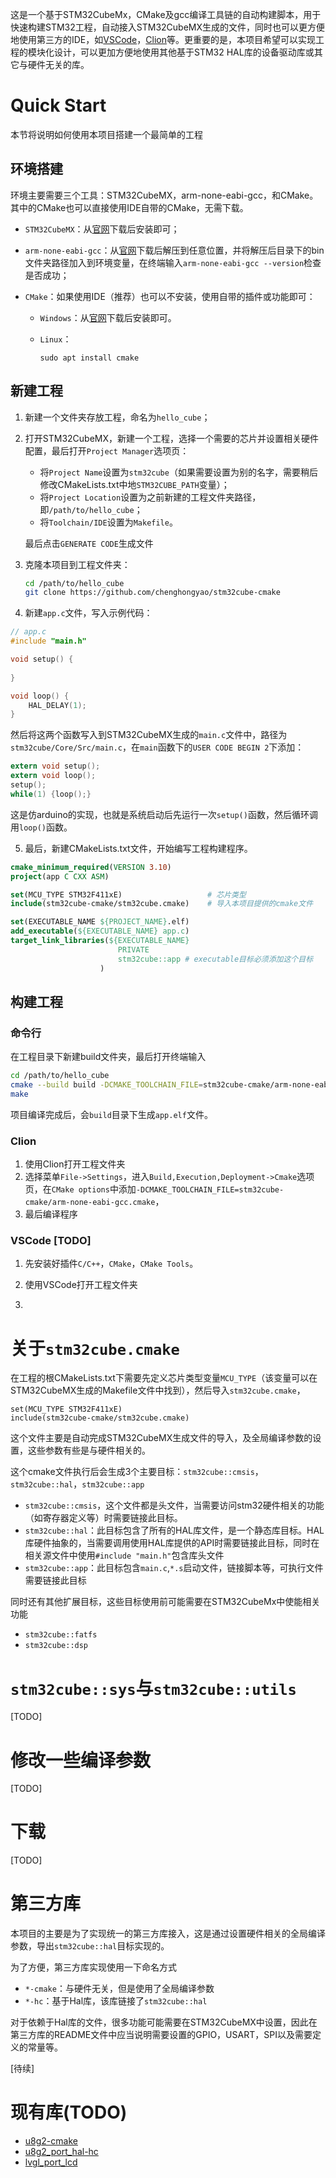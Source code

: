 这是一个基于STM32CubeMx，CMake及gcc编译工具链的自动构建脚本，用于快速构建STM32工程，自动接入STM32CubeMX生成的文件，同时也可以更方便地使用第三方的IDE，如[VSCode]()，[Clion]()等。更重要的是，本项目希望可以实现工程的模块化设计，可以更加方便地使用其他基于STM32 HAL库的设备驱动库或其它与硬件无关的库。

# Quick Start

本节将说明如何使用本项目搭建一个最简单的工程

## 环境搭建

环境主要需要三个工具：STM32CubeMX，arm-none-eabi-gcc，和CMake。其中的CMake也可以直接使用IDE自带的CMake，无需下载。

- `STM32CubeMX`：从[官网](https://www.st.com/zh/development-tools/stm32cubemx.html)下载后安装即可；

- `arm-none-eabi-gcc`：从[官网](https://developer.arm.com/tools-and-software/open-source-software/developer-tools/gnu-toolchain/gnu-rm/downloads)下载后解压到任意位置，并将解压后目录下的bin文件夹路径加入到环境变量，在终端输入`arm-none-eabi-gcc --version`检查是否成功；

- `CMake`：如果使用IDE（推荐）也可以不安装，使用自带的插件或功能即可：

  - `Windows`：从[官网](https://cmake.org/download/)下载后安装即可。

  - `Linux`：

    ```
    sudo apt install cmake
    ```

## 新建工程

1. 新建一个文件夹存放工程，命名为`hello_cube`；

2. 打开STM32CubeMX，新建一个工程，选择一个需要的芯片并设置相关硬件配置，最后打开`Project Manager`选项页：

   - 将`Project Name`设置为`stm32cube`（如果需要设置为别的名字，需要稍后修改CMakeLists.txt中地`STM32CUBE_PATH`变量）；
   - 将`Project Location`设置为之前新建的工程文件夹路径，即`/path/to/hello_cube`；
   - 将`Toolchain/IDE`设置为`Makefile`。

   最后点击`GENERATE CODE`生成文件

3. 克隆本项目到工程文件夹：

   ```bash
   cd /path/to/hello_cube
   git clone https://github.com/chenghongyao/stm32cube-cmake 
   ```

4. 新建`app.c`文件，写入示例代码：

```c
// app.c
#include "main.h"

void setup() {
    
}

void loop() {
    HAL_DELAY(1);
}
```

然后将这两个函数写入到STM32CubeMX生成的`main.c`文件中，路径为`stm32cube/Core/Src/main.c`，在`main`函数下的`USER CODE BEGIN 2`下添加：

```c
extern void setup();
extern void loop();
setup();
while(1) {loop();}
```

这是仿arduino的实现，也就是系统启动后先运行一次`setup()`函数，然后循环调用`loop()`函数。

5. 最后，新建CMakeLists.txt文件，开始编写工程构建程序。

```cmake
cmake_minimum_required(VERSION 3.10)
project(app C CXX ASM)

set(MCU_TYPE STM32F411xE)					# 芯片类型
include(stm32cube-cmake/stm32cube.cmake)	# 导入本项目提供的cmake文件

set(EXECUTABLE_NAME ${PROJECT_NAME}.elf)
add_executable(${EXECUTABLE_NAME} app.c)
target_link_libraries(${EXECUTABLE_NAME} 
                        PRIVATE 
                        stm32cube::app # executable目标必须添加这个目标
        			)
```

##  构建工程

### 命令行

在工程目录下新建build文件夹，最后打开终端输入

```bash
cd /path/to/hello_cube
cmake --build build -DCMAKE_TOOLCHAIN_FILE=stm32cube-cmake/arm-none-eabi-gcc.cmake
make
```

项目编译完成后，会`build`目录下生成`app.elf`文件。

### Clion

1. 使用Clion打开工程文件夹
2. 选择菜单`File->Settings`，进入`Build,Execution,Deployment->Cmake`选项页，在`CMake options`中添加`-DCMAKE_TOOLCHAIN_FILE=stm32cube-cmake/arm-none-eabi-gcc.cmake`，
3. 最后编译程序



### VSCode [TODO]

1. 先安装好插件`C/C++`，`CMake`，`CMake Tools`。

2. 使用VSCode打开工程文件夹
3. 

# 关于`stm32cube.cmake`

在工程的根CMakeLists.txt下需要先定义芯片类型变量`MCU_TYPE`（该变量可以在STM32CubeMX生成的Makefile文件中找到），然后导入`stm32cube.cmake`，

```
set(MCU_TYPE STM32F411xE)
include(stm32cube-cmake/stm32cube.cmake)
```

这个文件主要是自动完成STM32CubeMX生成文件的导入，及全局编译参数的设置，这些参数有些是与硬件相关的。

这个cmake文件执行后会生成3个主要目标：`stm32cube::cmsis`，`stm32cube::hal`，`stm32cube::app`

- `stm32cube::cmsis`，这个文件都是头文件，当需要访问stm32硬件相关的功能（如寄存器定义等）时需要链接此目标。
- `stm32cube::hal`：此目标包含了所有的HAL库文件，是一个静态库目标。HAL库硬件抽象的，当需要调用使用HAL库提供的API时需要链接此目标，同时在相关源文件中使用`#include "main.h"`包含库头文件
- `stm32cube::app`：此目标包含`main.c`,`*.s`启动文件，链接脚本等，可执行文件需要链接此目标

同时还有其他扩展目标，这些目标使用前可能需要在STM32CubeMx中使能相关功能

- `stm32cube::fatfs`
- `stm32cube::dsp`

# `stm32cube::sys`与`stm32cube::utils`

[TODO]



# 修改一些编译参数

[TODO]



# 下载

[TODO]



# 第三方库

本项目的主要是为了实现统一的第三方库接入，这是通过设置硬件相关的全局编译参数，导出`stm32cube::hal`目标实现的。

为了方便，第三方库实现使用一下命名方式

- `*-cmake`：与硬件无关，但是使用了全局编译参数
- `*-hc`：基于Hal库，该库链接了`stm32cube::hal`

对于依赖于Hal库的文件，很多功能可能需要在STM32CubeMX中设置，因此在第三方库的README文件中应当说明需要设置的GPIO，USART，SPI以及需要定义的常量等。

[待续]

# 现有库(TODO)

- [u8g2-cmake]()
- [u8g2_port_hal-hc]()
- [lvgl_port_lcd]()
